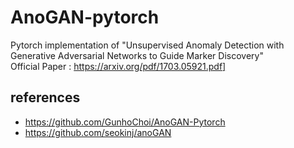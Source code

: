 # AnoGAN-pytorch
Pytorch implementation of "Unsupervised Anomaly Detection with Generative Adversarial Networks to Guide Marker Discovery"<br>
Official Paper : https://arxiv.org/pdf/1703.05921.pdf]


## references
- https://github.com/GunhoChoi/AnoGAN-Pytorch
- https://github.com/seokinj/anoGAN
